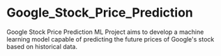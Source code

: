 # Google_Stock_Price_Prediction
Google Stock Price Prediction ML Project aims to develop a machine learning model capable of predicting the future prices of Google's stock based on historical data. 

